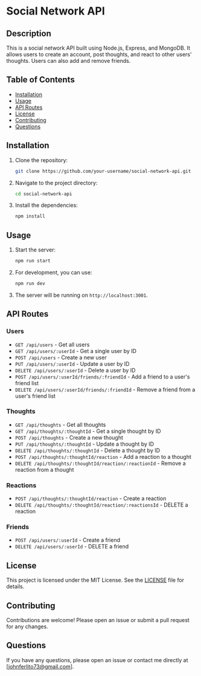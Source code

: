 # Social Network API

## Description

This is a social network API built using Node.js, Express, and MongoDB. It allows users to create an account, post thoughts, and react to other users' thoughts. Users can also add and remove friends.

## Table of Contents

- [Installation](#installation)
- [Usage](#usage)
- [API Routes](#api-routes)
- [License](#license)
- [Contributing](#contributing)
- [Questions](#questions)

## Installation

1. Clone the repository:
    ```sh
    git clone https://github.com/your-username/social-network-api.git
    ```
2. Navigate to the project directory:
    ```sh
    cd social-network-api
    ```
3. Install the dependencies:
    ```sh
    npm install
    ```

## Usage

1. Start the server:
    ```sh
    npm run start
    ```
2. For development, you can use:
    ```sh
    npm run dev
    ```
3. The server will be running on `http://localhost:3001`.

## API Routes

### Users

- `GET /api/users` - Get all users
- `GET /api/users/:userId` - Get a single user by ID
- `POST /api/users` - Create a new user
- `PUT /api/users/:userId` - Update a user by ID
- `DELETE /api/users/:userId` - Delete a user by ID
- `POST /api/users/:userId/friends/:friendId` - Add a friend to a user's friend list
- `DELETE /api/users/:userId/friends/:friendId` - Remove a friend from a user's friend list

### Thoughts

- `GET /api/thoughts` - Get all thoughts
- `GET /api/thoughts/:thoughtId` - Get a single thought by ID
- `POST /api/thoughts` - Create a new thought
- `PUT /api/thoughts/:thoughtId` - Update a thought by ID
- `DELETE /api/thoughts/:thoughtId` - Delete a thought by ID
- `POST /api/thoughts/:thoughtId/reaction` - Add a reaction to a thought
- `DELETE /api/thoughts/:thoughtId/reaction/:reactionId` - Remove a reaction from a thought

### Reactions

- `POST /api/thoughts/:thoughtId/reaction` - Create a reaction
- `DELETE /api/thoughts/:thoughtId/reaction/:reactionsId` - DELETE a reaction

### Friends

- `POST /api/users/:userId` - Create a friend
- `DELETE /api/users/:userId` - DELETE a friend

## License

This project is licensed under the MIT License. See the [LICENSE](http://_vscodecontentref_/1) file for details.

## Contributing

Contributions are welcome! Please open an issue or submit a pull request for any changes.

## Questions

If you have any questions, please open an issue or contact me directly at [johnferlito73@gmail.com].